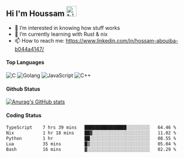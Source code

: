 ## Hi I'm Houssam <img src="https://user-images.githubusercontent.com/1303154/88677602-1635ba80-d120-11ea-84d8-d263ba5fc3c0.gif" width="28px" alt="hi">

- 👀 I’m interested in knowing how stuff works
- 🔭 I’m currently learning with Rust & nix
- 📫 How to reach me: https://www.linkedin.com/in/hossam-abouiba-b044a4147/

#### Top Languages

![C](https://img.shields.io/badge/c-%2300599C.svg?style=for-the-badge&logo=c&logoColor=white)
![Golang](https://img.shields.io/badge/go-blue?style=for-the-badge&logo=Goland)
![JavaScript](https://img.shields.io/badge/javascript-%23323330.svg?style=for-the-badge&logo=javascript&logoColor=%23F7DF1E)
![C++](https://img.shields.io/badge/C%2B%2B-blue?style=for-the-badge&logo=C%2B%2B)


#### Github Status
[![Anurag's GitHub stats](https://github-readme-stats.vercel.app/api?username=0xhoussam&theme=tokyonight)](https://github.com/anuraghazra/github-readme-stats)

#### Coding Status
<!--START_SECTION:waka-->

```txt
TypeScript    7 hrs 39 mins   ████████████████░░░░░░░░░   64.46 %
Nix           1 hr 18 mins    ██▓░░░░░░░░░░░░░░░░░░░░░░   11.02 %
Python        1 hr            ██░░░░░░░░░░░░░░░░░░░░░░░   08.55 %
Lua           35 mins         █▒░░░░░░░░░░░░░░░░░░░░░░░   05.04 %
Bash          16 mins         ▓░░░░░░░░░░░░░░░░░░░░░░░░   02.29 %
```

<!--END_SECTION:waka-->
